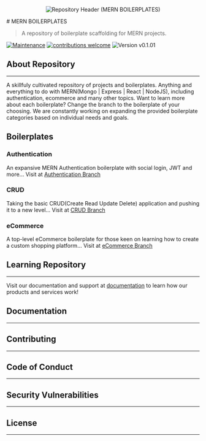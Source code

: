 <p align="center">
  <img src="https://github.com/spencerkphillips/MERN-Boilerplates/repository/assets/Header.jpg?size=100%" alt="Repository Header (MERN BOILERPLATES)">
</p>
# MERN BOILERPLATES

> A repository of boilerplate scaffolding for MERN projects.

[![Maintenance](https://img.shields.io/badge/Maintained%3F-yes-green.svg)](https://GitHub.com/Naereen/StrapDown.js/graphs/commit-activity)
[![contributions welcome](https://img.shields.io/badge/contributions-welcome-brightgreen.svg?style=flat)](https://github.com/dwyl/esta/issues)
![Version v0.1.01](https://img.shields.io/badge/version-v0.1.01-orange.svg?style=flat)

## About Repository

---

A skillfuly cultivated repository of projects and boilerplates. Anything and everything to do with MERN(Mongo | Express | React | NodeJS), including authentication, ecommerce and many other topics. Want to learn more about each boilerplate? Change the branch to the boilerplate of your choosing. We are constantly working on expanding the provided boilerplate categories based on individual needs and goals.

## Boilerplates

### Authentication

An expansive MERN Authentication boilerplate with social login, JWT and more...
Visit at [Authentication Branch](https://github.com/spencerkphillips/MERN-Boilerplates/tree/full-authentication)

### CRUD

Taking the basic CRUD(Create Read Update Delete) application and pushing it to a new level...
Visit at [CRUD Branch](https://github.com/spencerkphillips/MERN-Boilerplates/tree/full-crud)

### eCommerce

A top-level eCommerce boilerplate for those keen on learning how to create a custom shopping platform...
Visit at [eCommerce Branch](https://github.com/spencerkphillips/MERN-Boilerplates/tree/full-ecommerce)

## Learning Repository

---

Visit our documentation and support at [documentation](#) to learn how our products and services work!

## Documentation

---

## Contributing

---

## Code of Conduct

---

## Security Vulnerabilities

---

## License

---
